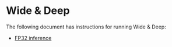 # Wide & Deep

The following document has instructions for running Wide & Deep:

* [FP32 inference](/benchmarks/recommendation/tensorflow/wide_deep/inference/fp32/README.md)
